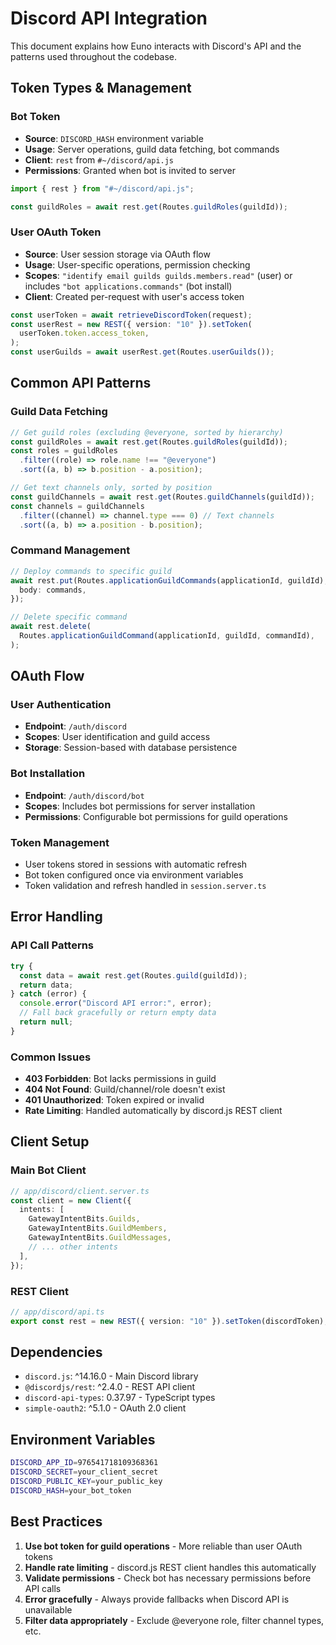 # Discord API Integration

This document explains how Euno interacts with Discord's API and the patterns used throughout the codebase.

## Token Types & Management

### Bot Token

- **Source**: `DISCORD_HASH` environment variable
- **Usage**: Server operations, guild data fetching, bot commands
- **Client**: `rest` from `#~/discord/api.js`
- **Permissions**: Granted when bot is invited to server

```typescript
import { rest } from "#~/discord/api.js";

const guildRoles = await rest.get(Routes.guildRoles(guildId));
```

### User OAuth Token

- **Source**: User session storage via OAuth flow
- **Usage**: User-specific operations, permission checking
- **Scopes**: `"identify email guilds guilds.members.read"` (user) or includes `"bot applications.commands"` (bot install)
- **Client**: Created per-request with user's access token

```typescript
const userToken = await retrieveDiscordToken(request);
const userRest = new REST({ version: "10" }).setToken(
  userToken.token.access_token,
);
const userGuilds = await userRest.get(Routes.userGuilds());
```

## Common API Patterns

### Guild Data Fetching

```typescript
// Get guild roles (excluding @everyone, sorted by hierarchy)
const guildRoles = await rest.get(Routes.guildRoles(guildId));
const roles = guildRoles
  .filter((role) => role.name !== "@everyone")
  .sort((a, b) => b.position - a.position);

// Get text channels only, sorted by position
const guildChannels = await rest.get(Routes.guildChannels(guildId));
const channels = guildChannels
  .filter((channel) => channel.type === 0) // Text channels
  .sort((a, b) => a.position - b.position);
```

### Command Management

```typescript
// Deploy commands to specific guild
await rest.put(Routes.applicationGuildCommands(applicationId, guildId), {
  body: commands,
});

// Delete specific command
await rest.delete(
  Routes.applicationGuildCommand(applicationId, guildId, commandId),
);
```

## OAuth Flow

### User Authentication

- **Endpoint**: `/auth/discord`
- **Scopes**: User identification and guild access
- **Storage**: Session-based with database persistence

### Bot Installation

- **Endpoint**: `/auth/discord/bot`
- **Scopes**: Includes bot permissions for server installation
- **Permissions**: Configurable bot permissions for guild operations

### Token Management

- User tokens stored in sessions with automatic refresh
- Bot token configured once via environment variables
- Token validation and refresh handled in `session.server.ts`

## Error Handling

### API Call Patterns

```typescript
try {
  const data = await rest.get(Routes.guild(guildId));
  return data;
} catch (error) {
  console.error("Discord API error:", error);
  // Fall back gracefully or return empty data
  return null;
}
```

### Common Issues

- **403 Forbidden**: Bot lacks permissions in guild
- **404 Not Found**: Guild/channel/role doesn't exist
- **401 Unauthorized**: Token expired or invalid
- **Rate Limiting**: Handled automatically by discord.js REST client

## Client Setup

### Main Bot Client

```typescript
// app/discord/client.server.ts
const client = new Client({
  intents: [
    GatewayIntentBits.Guilds,
    GatewayIntentBits.GuildMembers,
    GatewayIntentBits.GuildMessages,
    // ... other intents
  ],
});
```

### REST Client

```typescript
// app/discord/api.ts
export const rest = new REST({ version: "10" }).setToken(discordToken);
```

## Dependencies

- `discord.js`: ^14.16.0 - Main Discord library
- `@discordjs/rest`: ^2.4.0 - REST API client
- `discord-api-types`: 0.37.97 - TypeScript types
- `simple-oauth2`: ^5.1.0 - OAuth 2.0 client

## Environment Variables

```bash
DISCORD_APP_ID=976541718109368361
DISCORD_SECRET=your_client_secret
DISCORD_PUBLIC_KEY=your_public_key
DISCORD_HASH=your_bot_token
```

## Best Practices

1. **Use bot token for guild operations** - More reliable than user OAuth tokens
2. **Handle rate limiting** - discord.js REST client handles this automatically
3. **Validate permissions** - Check bot has necessary permissions before API calls
4. **Error gracefully** - Always provide fallbacks when Discord API is unavailable
5. **Filter data appropriately** - Exclude @everyone role, filter channel types, etc.

